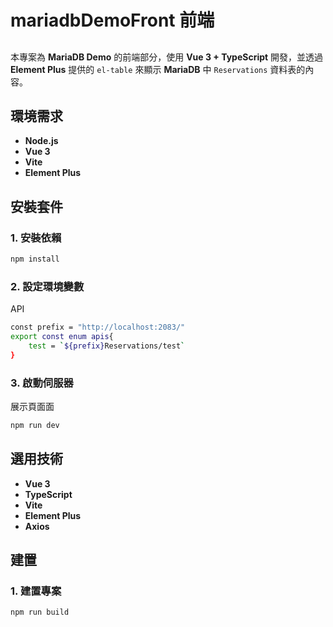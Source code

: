 # mariadbDemoFront 前端

## 
本專案為 **MariaDB Demo** 的前端部分，使用 **Vue 3 + TypeScript** 開發，並透過 **Element Plus** 提供的 `el-table` 來顯示 **MariaDB** 中 `Reservations` 資料表的內容。

## 環境需求
- **Node.js** 
- **Vue 3**
- **Vite** 
- **Element Plus** 

## 安裝套件
### 1. 安裝依賴
```sh
npm install
```

### 2. 設定環境變數
 API 
```sh
const prefix = "http://localhost:2083/"
export const enum apis{
    test = `${prefix}Reservations/test`
}
```

### 3. 啟動伺服器
展示頁面面
```sh
npm run dev
```

## 選用技術
- **Vue 3**
- **TypeScript** 
- **Vite** 
- **Element Plus** 
- **Axios** 

## 建置
### 1. 建置專案
```sh
npm run build
```


